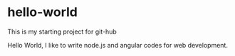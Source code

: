 # hello-world
This is my starting project for git-hub

Hello World, I like to write node.js and angular codes for web development.
